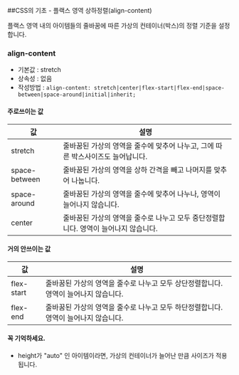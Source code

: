 ##CSS의 기초 - 플랙스 영역 상하정렬(align-content)

플랙스 영역 내의 아이템들의 줄바꿈에 따른 가상의 컨테이너(박스)의 정렬 기준을 설정합니다.

### align-content
- 기본값 : stretch
- 상속성 : 없음
- 작성방법 : `align-content: stretch|center|flex-start|flex-end|space-between|space-around|initial|inherit;`

#### 주로쓰이는 값
값 | 설명
---| ----
stretch | 줄바꿈된 가상의 영역을 줄수에 맞추어 나누고, 그에 따른 박스사이즈도 늘어납니다.
space-between | 줄바꿈된 가상의 영역을 상하 간격을 빼고 나머지를 맞추어 나눕니다.
space-around | 줄바꿈된 가상의 영역을 줄수에 맞추어 나누나, 영역이 늘어나지 않습니다.
center | 줄바꿈된 가상의 영역을 줄수로 나누고 모두 중단정렬합니다. 영역이 늘어나지 않습니다.

#### 거의 안쓰이는 값
값 | 설명
---| ----
flex-start | 줄바꿈된 가상의 영역을 줄수로 나누고 모두 상단정렬합니다. 영역이 늘어나지 않습니다.
flex-end | 줄바꿈된 가상의 영역을 줄수로 나누고 모두 하단정렬합니다. 영역이 늘어나지 않습니다.



#### 꼭 기억하세요.
- height가 "auto" 인 아이템이라면, 가상의 컨테이너가 늘어난 만큼 사이즈가 적용됩니다.

